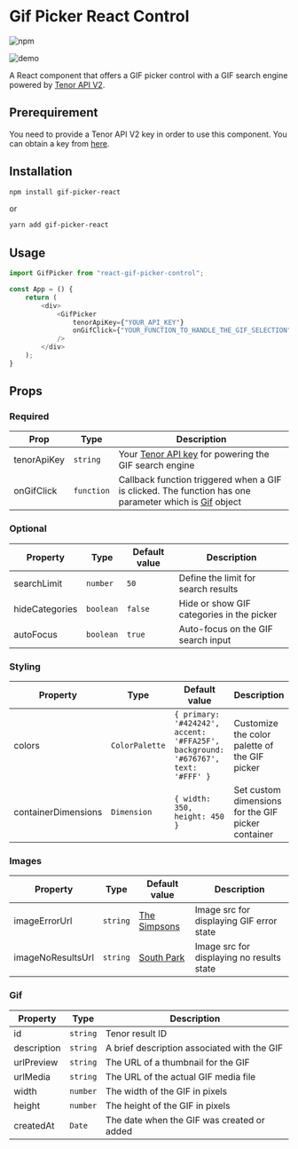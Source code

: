 # Gif Picker React Control

![npm](https://img.shields.io/npm/v/react-gif-picker-control)

![demo](./demo-gif-picker-control.gif)

A React component that offers a GIF picker control with a GIF search engine powered by [Tenor API V2](https://developers.google.com/tenor).

## Prerequirement

You need to provide a Tenor API V2 key in order to use this component. You can obtain a key from [here](https://developers.google.com/tenor).

## Installation

```bash
npm install gif-picker-react
```

or

```bash
yarn add gif-picker-react
```

## Usage

```js
import GifPicker from "react-gif-picker-control";

const App = () {
    return (
        <div>
            <GifPicker
                tenorApiKey={"YOUR_API_KEY"}
                onGifClick={"YOUR_FUNCTION_TO_HANDLE_THE_GIF_SELECTION"}
            />
        </div>
    );
}
```

## Props

### Required

| Prop        | Type       | Description                                                                                                   |
| ----------- | ---------- | ------------------------------------------------------------------------------------------------------------- |
| tenorApiKey | `string`   | Your [Tenor API key](https://developers.google.com/tenor) for powering the GIF search engine                  |
| onGifClick  | `function` | Callback function triggered when a GIF is clicked. The function has one parameter which is [Gif](#gif) object |

### Optional

| Property       | Type      | Default value | Description                               |
| -------------- | --------- | ------------- | ----------------------------------------- |
| searchLimit    | `number`  | `50`          | Define the limit for search results       |
| hideCategories | `boolean` | `false`       | Hide or show GIF categories in the picker |
| autoFocus      | `boolean` | `true`        | Auto-focus on the GIF search input        |

### Styling

| Property            | Type           | Default value                                                                    | Description                                        |
| ------------------- | -------------- | -------------------------------------------------------------------------------- | -------------------------------------------------- |
| colors              | `ColorPalette` | `{ primary: '#424242', accent: '#FFA25F', background: '#676767', text: '#FFF' }` | Customize the color palette of the GIF picker      |
| containerDimensions | `Dimension`    | `{ width: 350, height: 450 }`                                                    | Set custom dimensions for the GIF picker container |

### Images

| Property          | Type     | Default value                                                                   | Description                               |
| ----------------- | -------- | ------------------------------------------------------------------------------- | ----------------------------------------- |
| imageErrorUrl     | `string` | [The Simpsons](https://media.tenor.com/OxvVRFnPZO8AAAAC/error-the-simpsons.gif) | Image src for displaying GIF error state  |
| imageNoResultsUrl | `string` | [South Park](https://media.tenor.com/jJHoqBHOqVkAAAAC/animated-cartoon.gif)     | Image src for displaying no results state |

### Gif

| Property    | Type     | Description                                 |
| ----------- | -------- | ------------------------------------------- |
| id          | `string` | Tenor result ID                             |
| description | `string` | A brief description associated with the GIF |
| urlPreview  | `string` | The URL of a thumbnail for the GIF          |
| urlMedia    | `string` | The URL of the actual GIF media file        |
| width       | `number` | The width of the GIF in pixels              |
| height      | `number` | The height of the GIF in pixels             |
| createdAt   | `Date`   | The date when the GIF was created or added  |
